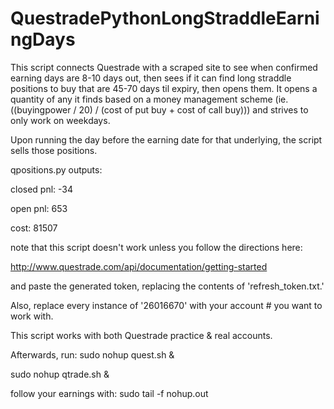 # QuestradePythonLongStraddleEarningDays

This script connects Questrade with a scraped site to see when confirmed earning days are 8-10 days out, then sees if it can find long straddle positions to buy that are 45-70 days til expiry, then opens them. It opens a quantity of any it finds based on a money management scheme (ie. ((buyingpower / 20) / (cost of put buy + cost of call buy))) and strives to only work on weekdays. 

Upon running the day before the earning date for that underlying, the script sells those positions.

qpositions.py outputs:

closed pnl: -34

open pnl: 653

cost: 81507

note that this script doesn't work unless you follow the directions here: 

http://www.questrade.com/api/documentation/getting-started

and paste the generated token, replacing the contents of 'refresh_token.txt.'

Also, replace every instance of '26016670' with your account # you want to work with.

This script works with both Questrade practice & real accounts.

Afterwards, run: 
sudo nohup quest.sh &

sudo nohup qtrade.sh &

follow your earnings with:
sudo tail -f nohup.out
